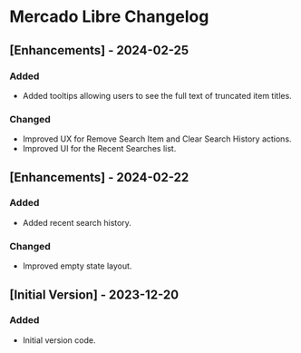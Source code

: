 # Mercado Libre Changelog

## [Enhancements] - 2024-02-25

### Added

- Added tooltips allowing users to see the full text of truncated item titles.

### Changed

- Improved UX for Remove Search Item and Clear Search History actions.
- Improved UI for the Recent Searches list.

## [Enhancements] - 2024-02-22

### Added

- Added recent search history.

### Changed

- Improved empty state layout.

## [Initial Version] - 2023-12-20

### Added

- Initial version code.
